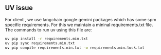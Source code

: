 ## UV issue
For client , we use langchain google gemini packages which has some spm specific requirements.
For this we maintain a mininal requirements.txt file.
The commands to run uv using this file are:
```bash
uv pip install -r requirements.min.txt
uv pip sync requirements.min.txt
uv pip compile requirements.min.txt -o requirements.min.lock.txt
```


